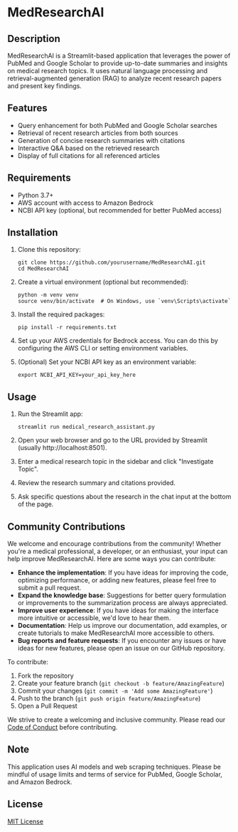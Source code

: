 # MedResearchAI

## Description
MedResearchAI is a Streamlit-based application that leverages the power of PubMed and Google Scholar to provide up-to-date summaries and insights on medical research topics. It uses natural language processing and retrieval-augmented generation (RAG) to analyze recent research papers and present key findings.

## Features
- Query enhancement for both PubMed and Google Scholar searches
- Retrieval of recent research articles from both sources
- Generation of concise research summaries with citations
- Interactive Q&A based on the retrieved research
- Display of full citations for all referenced articles

## Requirements
- Python 3.7+
- AWS account with access to Amazon Bedrock
- NCBI API key (optional, but recommended for better PubMed access)

## Installation

1. Clone this repository:
   ```
   git clone https://github.com/yourusername/MedResearchAI.git
   cd MedResearchAI
   ```

2. Create a virtual environment (optional but recommended):
   ```
   python -m venv venv
   source venv/bin/activate  # On Windows, use `venv\Scripts\activate`
   ```

3. Install the required packages:
   ```
   pip install -r requirements.txt
   ```

4. Set up your AWS credentials for Bedrock access. You can do this by configuring the AWS CLI or setting environment variables.

5. (Optional) Set your NCBI API key as an environment variable:
   ```
   export NCBI_API_KEY=your_api_key_here
   ```

## Usage

1. Run the Streamlit app:
   ```
   streamlit run medical_research_assistant.py
   ```

2. Open your web browser and go to the URL provided by Streamlit (usually http://localhost:8501).

3. Enter a medical research topic in the sidebar and click "Investigate Topic".

4. Review the research summary and citations provided.

5. Ask specific questions about the research in the chat input at the bottom of the page.

## Community Contributions

We welcome and encourage contributions from the community! Whether you're a medical professional, a developer, or an enthusiast, your input can help improve MedResearchAI. Here are some ways you can contribute:

- **Enhance the implementation**: If you have ideas for improving the code, optimizing performance, or adding new features, please feel free to submit a pull request.
- **Expand the knowledge base**: Suggestions for better query formulation or improvements to the summarization process are always appreciated.
- **Improve user experience**: If you have ideas for making the interface more intuitive or accessible, we'd love to hear them.
- **Documentation**: Help us improve our documentation, add examples, or create tutorials to make MedResearchAI more accessible to others.
- **Bug reports and feature requests**: If you encounter any issues or have ideas for new features, please open an issue on our GitHub repository.

To contribute:

1. Fork the repository
2. Create your feature branch (`git checkout -b feature/AmazingFeature`)
3. Commit your changes (`git commit -m 'Add some AmazingFeature'`)
4. Push to the branch (`git push origin feature/AmazingFeature`)
5. Open a Pull Request

We strive to create a welcoming and inclusive community. Please read our [Code of Conduct](CODE_OF_CONDUCT.md) before contributing.

## Note
This application uses AI models and web scraping techniques. Please be mindful of usage limits and terms of service for PubMed, Google Scholar, and Amazon Bedrock.

## License
[MIT License](LICENSE)
